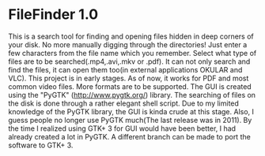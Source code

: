 # FileFinder 1.0
This is a search tool for finding and opening files hidden in deep corners of your disk. No more manually digging through the directories!
Just enter a few characters from the file name which you remember. Select what type of files are to be searched(.mp4,.avi,.mkv or .pdf). It can not only search and find the files, it can open them too(in external applications OKULAR and VLC). This project is in early stages. As of now, it works for PDF and most common video files. More formats are to be supported.
The GUI is created using the "PyGTK" (http://www.pygtk.org/) library. The searching of files on the disk is done through a rather elegant shell script.
Due to my limited knowledge of the PyGTK library, the GUI is kinda crude at this stage. Also, I guess people no longer use PyGTK much(The last release was in 2011). By the time I realized using GTK+ 3 for GUI would have been better, I had already created a lot in PyGTK. A different branch can be made to port the software to GTK+ 3.
